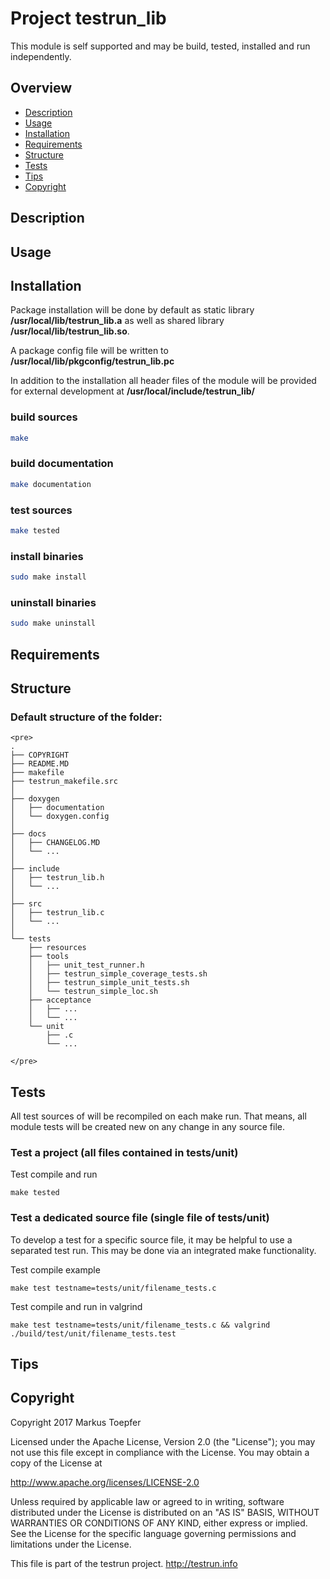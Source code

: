 # Project testrun_lib

This module is self supported and may be build, tested, installed and 
run independently. 

## Overview

* [Description](#description)
* [Usage](#usage)
* [Installation](#installation)
* [Requirements](#requirements)
* [Structure](#structure)
* [Tests](#tests)
* [Tips](#tips)
* [Copyright](#copyright)   

## Description



## Usage



## Installation

Package installation will be done by default as static library 
**/usr/local/lib/testrun_lib.a** as well as shared library
**/usr/local/lib/testrun_lib.so**. 

A package config file will be written to 
**/usr/local/lib/pkgconfig/testrun_lib.pc**

In addition to the installation all header files of the module will be provided
for external development at **/usr/local/include/testrun_lib/**

### build sources

```bash
make
```

### build documentation

```bash
make documentation
```

### test sources

```bash
make tested
```

### install binaries

```bash
sudo make install
```

### uninstall binaries

```bash
sudo make uninstall
```

## Requirements

## Structure

### Default structure of the folder:

```
<pre>
.
├── COPYRIGHT
├── README.MD
├── makefile
├── testrun_makefile.src
│
├── doxygen
│   ├── documentation
│   └── doxygen.config
│
├── docs
│   ├── CHANGELOG.MD
│   └── ...
│
├── include
│   ├── testrun_lib.h
│   └── ...
│
├── src
│   ├── testrun_lib.c
│   └── ...
│
└── tests
    ├── resources
    ├── tools
    │   ├── unit_test_runner.h
    │   ├── testrun_simple_coverage_tests.sh
    │   ├── testrun_simple_unit_tests.sh
    │   └── testrun_simple_loc.sh
    ├── acceptance
    │   ├── ...
    │   └── ...
    └── unit
        ├── .c
        └── ...

</pre>
```

## Tests

All test sources of will be recompiled on each make run. That means, 
all module tests will be created new on any change in any source file.  

### Test a project (all files contained in tests/unit)

Test compile and run 
~~~
make tested
~~~

### Test a dedicated source file (single file of tests/unit)

To develop a test for a specific source file, 
it may be helpful to use a separated test run. 
This may be done via an integrated make functionality.

Test compile example
~~~
make test testname=tests/unit/filename_tests.c 
~~~

Test compile and run in valgrind
~~~
make test testname=tests/unit/filename_tests.c && valgrind ./build/test/unit/filename_tests.test 
~~~

## Tips

## Copyright

Copyright 2017 Markus Toepfer

Licensed under the Apache License, Version 2.0 (the "License");
you may not use this file except in compliance with the License.
You may obtain a copy of the License at

http://www.apache.org/licenses/LICENSE-2.0

Unless required by applicable law or agreed to in writing, software
distributed under the License is distributed on an "AS IS" BASIS,
WITHOUT WARRANTIES OR CONDITIONS OF ANY KIND, either express or implied.
See the License for the specific language governing permissions and
limitations under the License. 

This file is part of the testrun project. http://testrun.info
